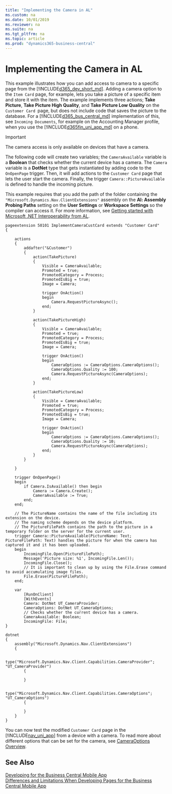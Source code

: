```yaml
---
title: "Implementing the Camera in AL"
ms.custom: na
ms.date: 10/01/2019
ms.reviewer: na
ms.suite: na
ms.tgt_pltfrm: na
ms.topic: article
ms.prod: "dynamics365-business-central"
---
```

# Implementing the Camera in AL
This example illustrates how you can add access to camera to a specific page from the [!INCLUDE[d365_dev_short_md](includes/d365_dev_short_md.md)]. Adding a camera option to the `Item Card` page, for example, lets you take a picture of a specific item and store it with the item. The example implements three actions; **Take Picture**, **Take Picture High Quality**, and **Take Picture Low Quality** on the `Customer Card `page, but does not include code that saves the picture to the database. For a [!INCLUDE[d365_bus_central_md](includes/d365_bus_central_md.md)] implementation of this, see `Incoming Documents`, for example on the Accounting Manager profile, when you use the [!INCLUDE[d365fin_uni_app_md](includes/d365fin_uni_app_md.md)] on a phone.  
  
> [!IMPORTANT]  
>  The camera access is only available on devices that have a camera. 
<!-- This means that camera access is not available from the [!INCLUDE[nav_windows](includes/nav_windows_md.md)] or from a browser.   -->
  
The following code will create two variables; the `CameraAvailable` variable is a **Boolean** that checks whether the current device has a camera. The `Camera` variable is a **DotNet** type that gets instantiated by adding code to the `OnOpenPage` trigger. Then, it will add actions to the `Customer Card` page that lets the user start the camera. Finally, the trigger `Camera::PictureAvailable` is defined to handle the incoming picture.  

This example requires that you add the path of the folder containing the `"Microsoft.Dynamics.Nav.ClientExtensions"` assembly on the **Al: Assembly Probing Paths** setting on the **User Settings** or **Workspace Settings** so the compiler can access it. For more information, see [Getting started with Microsoft .NET Interoperability from AL](devenv-get-started-call-dotnet-from-al.md).

```
pageextension 50101 ImplementCameraCustCard extends "Customer Card"
{

    actions
    {
        addafter("&Customer")
        {
            action(TakePicture)
            {
                Visible = CameraAvailable;
                Promoted = true;
                PromotedCategory = Process;
                PromotedIsBig = true;
                Image = Camera;

                trigger OnAction()
                begin
                    Camera.RequestPictureAsync();
                end;
            }

            action(TakePictureHigh)
            {
                Visible = CameraAvailable;
                Promoted = true;
                PromotedCategory = Process;
                PromotedIsBig = true;
                Image = Camera;

                trigger OnAction()
                begin
                    CameraOptions := CameraOptions.CameraOptions();
                    CameraOptions.Quality := 100;
                    Camera.RequestPictureAsync(CameraOptions);
                end;
            }

            action(TakePictureLow)
            {
                Visible = CameraAvailable;
                Promoted = true;
                PromotedCategory = Process;
                PromotedIsBig = true;
                Image = Camera;

                trigger OnAction()
                begin
                    CameraOptions := CameraOptions.CameraOptions();
                    CameraOptions.Quality := 10;
                    Camera.RequestPictureAsync(CameraOptions);
                end;
            }
        }

    }

    trigger OnOpenPage()
    begin
        if Camera.IsAvailable() then begin
            Camera := Camera.Create();
            CameraAvailable := True;
        end;
    end;

    // The PictureName contains the name of the file including its extension on the device. 
    // The naming scheme depends on the device platform. 
    // The PictureFilePath contains the path to the picture in a temporary folder on the server for the current user.
    trigger Camera::PictureAvailable(PictureName: Text; PictureFilePath: Text) handles the picture for when the camera has captured it and it has been uploaded.
    begin
        IncomingFile.Open(PictureFilePath);
        Message('Picture size: %1', IncomingFile.Len());
        IncomingFile.Close();
        // It is important to clean up by using the File.Erase command to avoid accumulating image files.
        File.Erase(PictureFilePath);
    end;

    var
        [RunOnClient]
        [WithEvents]
        Camera: DotNet UT_CameraProvider;
        CameraOptions: DotNet UT_CameraOptions;
        // Checks whether the current device has a camera.
        CameraAvailable: Boolean;
        IncomingFile: File;
}

dotnet
{
    assembly("Microsoft.Dynamics.Nav.ClientExtensions")
    {

        type("Microsoft.Dynamics.Nav.Client.Capabilities.CameraProvider"; "UT_CameraProvider")
        {

        }

        type("Microsoft.Dynamics.Nav.Client.Capabilities.CameraOptions"; "UT_CameraOptions")
        {

        }
    }
}

```
  
 You can now test the modified `Customer Card` page in the [!INCLUDE[nav_uni_app](includes/nav_uni_app_md.md)] from a device with a camera. To read more about different options that can be set for the camera, see [CameraOptions Overview](devenv-CameraOptions.md).  
  
## See Also  
 [Developing for the Business Central Mobile App](devenv-Developing-for-the-business-central-Mobile-App.md)   
 [Differences and Limitations When Developing Pages for the Business Central Mobile App](devenv-Differences-and-Limitations-Developing-Pages-business-central-Mobile-App.md)